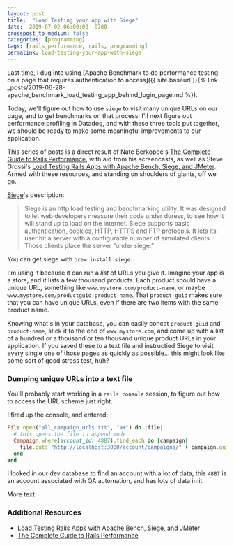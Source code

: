 ```yaml
---
layout: post
title:  "Load Testing your app with Siege"
date:  2019-07-02 06:00:00 -0700
crosspost_to_medium: false
categories: [programming]
tags: [rails_performance, rails, programming]
permalink: load-testing-your-app-with-siege
---
```



Last time, I dug into using [Apache Benchmark to do performance testing on a page that requires authentication to access]({{ site.baseurl }}{% link _posts/2019-06-28-apache_benchmark_load_testing_app_behind_login_page.md %}). 

Today, we'll figure out how to use `siege` to visit many unique URLs on our page, and to get benchmarks on that process. I'll next figure out performance profiling in Datadog, and with these three tools put together, we should be ready to make some meaningful improvements to our application. 

This series of posts is a direct result of Nate Berkopec's [The Complete Guide to Rails Performance](https://www.railsspeed.com/), with aid from his screencasts, as well as Steve Grossi's [Load Testing Rails Apps with Apache Bench, Siege, and JMeter](https://work.stevegrossi.com/2015/02/07/load-testing-rails-apps-with-apache-bench-siege-and-jmeter/). Armed with these resources, and standing on shoulders of giants, off we go. 

[Siege](https://www.joedog.org/siege-home/)'s description:
> Siege is an http load testing and benchmarking utility. It was designed to let web developers measure their code under duress, to see how it will stand up to load on the internet. Siege supports basic authentication, cookies, HTTP, HTTPS and FTP protocols. It lets its user hit a server with a configurable number of simulated clients. Those clients place the server “under siege.”

You can get siege with `brew install siege`.

I'm using it because it can run a _list_ of URLs you give it. Imagine your app is a store, and it lists a few thousand products. Each product should have a unique URL, something like `www.mystore.com/product-name`, or maybe `www.mystore.com/productguid-product-name`. That `product-guid` makes sure that you can have unique URLs, even if there are two items with the same product name.

Knowing what's in your database, you can easily concat `product-guid` and `product-name`, stick it to the end of `www.mystore.com`, and come up with a list of a hundred or a thousand or ten thousand unique product URLs in your application. If you saved these to a text file and instructied Siege to visit every single one of those pages as quickly as possible... this might look like some sort of good stress test, huh?

### Dumping unique URLs into a text file

You'll probably start working in a `rails console` session, to figure out how to access the URL scheme just right. 

I fired up the console, and entered:

```ruby
File.open("all_campaign_urls.txt", "a+") do |file|
  # this opens the file in append mode
  Campaign.where(account_id: 4887).find_each do |campaign|
    file.puts "http://localhost:3000/account/campaigns/" + campaign.guid
  end
end
```

I looked in our dev database to find an account with a lot of data; this `4887` is an account associated with QA automation, and has lots of data in it. 


<!--more-->

More text


### Additional Resources

- [Load Testing Rails Apps with Apache Bench, Siege, and JMeter](https://work.stevegrossi.com/2015/02/07/load-testing-rails-apps-with-apache-bench-siege-and-jmeter/)
- [The Complete Guide to Rails Performance](https://www.railsspeed.com/)